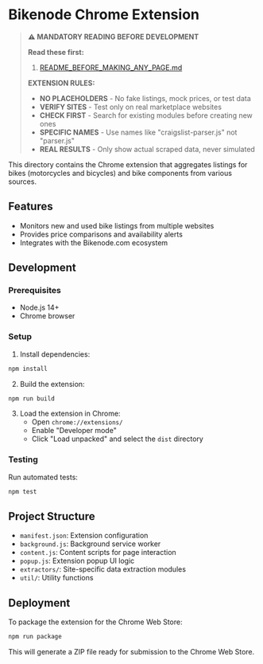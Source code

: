 # Bikenode Chrome Extension

> **⚠️ MANDATORY READING BEFORE DEVELOPMENT**
> 
> **Read these first:**
> 1. [README_BEFORE_MAKING_ANY_PAGE.md](../website/src/README_BEFORE_MAKING_ANY_PAGE.md)
> 
> **EXTENSION RULES:**
> - **NO PLACEHOLDERS** - No fake listings, mock prices, or test data
> - **VERIFY SITES** - Test only on real marketplace websites
> - **CHECK FIRST** - Search for existing modules before creating new ones
> - **SPECIFIC NAMES** - Use names like "craigslist-parser.js" not "parser.js"
> - **REAL RESULTS** - Only show actual scraped data, never simulated

This directory contains the Chrome extension that aggregates listings for bikes (motorcycles and bicycles) and bike components from various sources.

## Features

- Monitors new and used bike listings from multiple websites
- Provides price comparisons and availability alerts
- Integrates with the Bikenode.com ecosystem

## Development

### Prerequisites

- Node.js 14+
- Chrome browser

### Setup

1. Install dependencies:
```bash
npm install
```

2. Build the extension:
```bash
npm run build
```

3. Load the extension in Chrome:
   - Open `chrome://extensions/`
   - Enable "Developer mode"
   - Click "Load unpacked" and select the `dist` directory

### Testing

Run automated tests:
```bash
npm test
```

## Project Structure

- `manifest.json`: Extension configuration
- `background.js`: Background service worker
- `content.js`: Content scripts for page interaction
- `popup.js`: Extension popup UI logic
- `extractors/`: Site-specific data extraction modules
- `util/`: Utility functions

## Deployment

To package the extension for the Chrome Web Store:

```bash
npm run package
```

This will generate a ZIP file ready for submission to the Chrome Web Store.
